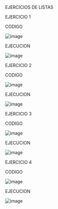 EJERCICIOS DE LISTAS


EJERCICIO 1

CODIGO

![image](https://github.com/user-attachments/assets/d7f8cedd-f079-4390-86a5-f2f8ecfd172f)

EJECUCION

![image](https://github.com/user-attachments/assets/60c0b605-5e23-4fab-9641-233f73d3aa3c)

EJERCICIO 2

CODIGO

![image](https://github.com/user-attachments/assets/bd9dd584-2c65-4026-b2ff-43762965aa10)


EJECUCION

![image](https://github.com/user-attachments/assets/2b2d8d3c-4584-4165-8121-f8be4853326a)


EJERCICIO 3

CODIGO

![image](https://github.com/user-attachments/assets/f7ebcf44-5a31-4581-b1eb-4f94baedbd31)


EJECUCION

![image](https://github.com/user-attachments/assets/c063b69b-e6e1-4645-a6cf-438aed29abed)


EJERCICIO 4

CODIGO

![image](https://github.com/user-attachments/assets/faf5ec51-452c-4b34-b989-8abef52ba4ba)


EJECUCION

![image](https://github.com/user-attachments/assets/89004333-c401-44d3-97f6-0ce4c079d9d5)
